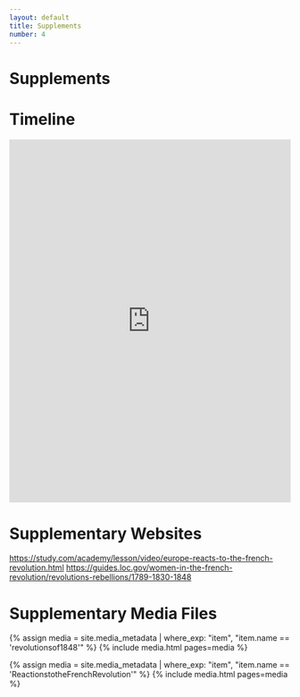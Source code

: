 ```yaml
---
layout: default
title: Supplements
number: 4
---
```


# Supplements

# Timeline

<iframe class='timeline-iframe' src='https://cdn.knightlab.com/libs/timeline3/latest/embed/index.html?source=1ggyFnihALsjnK22MpUlcurmowEgVLBcoK-D8aGK1y2I&font=Default&lang=en&initial_zoom=2&height=650' width='100%' height='650' webkitallowfullscreen mozallowfullscreen allowfullscreen frameborder='0'></iframe> 

# Supplementary Websites

https://study.com/academy/lesson/video/europe-reacts-to-the-french-revolution.html 
https://guides.loc.gov/women-in-the-french-revolution/revolutions-rebellions/1789-1830-1848

# Supplementary Media Files

{% assign media = site.media_metadata | where_exp: "item", "item.name == 'revolutionsof1848'" %}
{% include media.html pages=media %}

{% assign media = site.media_metadata | where_exp: "item", "item.name == 'ReactionstotheFrenchRevolution'" %}
{% include media.html pages=media %}
